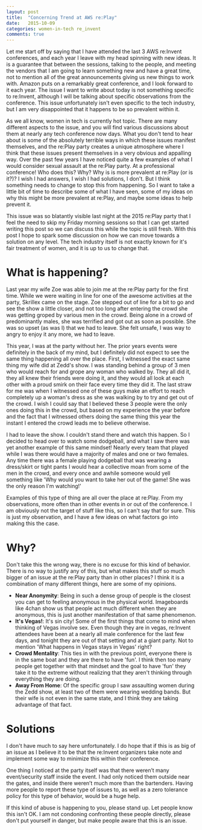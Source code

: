 ```yaml
---
layout: post
title:  "Concerning Trend at AWS re:Play"
date:   2015-10-09
categories: women-in-tech re_invent
comments: true
---
```


Let me start off by saying that I have attended the last 3 AWS re:Invent conferences, and each year I leave with my head spinning with new ideas. It is a guarantee that between the sessions, talking to the people, and meeting the vendors that I am going to learn something new and have a great time, not to mention all of the great announcements giving us new things to work with. Amazon puts on a remarkably great conference, and I look forward to it each year. The issue I want to write about today is not something specific to re:Invent, although I will be talking about specific observations from the conference. This issue unfortunately isn't even specific to the tech industry, but I am very disappointed that it happens to be so prevalent within it.

As we all know, women in tech is currently hot topic. There are many different aspects to the issue, and you will find various discussions about them at nearly any tech conference now days. What you don't tend to hear about is some of the absolutely terrible ways in which these issues manifest themselves, and the re:Play party creates a unique atmosphere where I think that these issues present themselves in a very obvious and appalling way. Over the past few years I have noticed quite a few examples of what I would consider sexual assault at the re:Play party. At a professional conference! Who does this? Why? Why is is more prevalent at re:Play (or is it?)? I wish I had answers, I wish I had solutions, I don't. But I think something needs to change to stop this from happening. So I want to take a little bit of time to describe some of what I have seen, some of my ideas on why this might be more prevalent at re:Play, and maybe some ideas to help prevent it.

This issue was so blatantly visible last night at the 2015 re:Play party that I feel the need to skip my Friday morning sessions so that I can get started writing this post so we can discuss this while the topic is still fresh. With this post I hope to spark some discussion on how we can move towards a solution on any level. The tech industry itself is not exactly known for it's fair treatment of women, and it is up to us to change that.

# What is happening?
Last year my wife Zoe was able to join me at the re:Play party for the first time. While we were waiting in line for one of the awesome activities at the party, Skrillex came on the stage. Zoe stepped out of line for a bit to go and see the show a little closer, and not too long after entering the crowd she was getting groped by various men in the crowd. Being alone in a crowd of predominantly males, she was terrified and got out as soon as possible. She was so upset (as was I) that we had to leave. She felt unsafe, I was way to angry to enjoy it any more, we had to leave.

This year, I was at the party without her. The prior years events were definitely in the back of my mind, but I definitely did not expect to see the same thing happening all over the place. First, I witnessed the exact same thing my wife did at Zedd's show. I was standing behind a group of 3 men who would reach for and grope any woman who walked by. They all did it, they all knew their friends were doing it, and they would all look at each other with a proud smirk on their face every time they did it. The last straw for me was when I witnessed one of these guys make an effort to reach completely up a woman's dress as she was walking by to try and get out of the crowd. I wish I could say that I believed these 3 people were the only ones doing this in the crowd, but based on my experience the year before and the fact that I witnessed others doing the same thing this year the instant I entered the crowd leads me to believe otherwise.

I had to leave the show. I couldn't stand there and watch this happen. So I decided to head over to watch some dodgeball, and what I saw there was yet another example of this same mindset! Nearly every team that played while I was there would have a majority of males and one or two females. Any time there was a female playing dodgeball that was wearing a dress/skirt or tight pants I would hear a collective moan from some of the men in the crowd, and every once and awhile someone would yell something like 'Why would you want to take her out of the game! She was the only reason I'm watching!'

Examples of this type of thing are all over the place at re:Play. From my observations, more often than in other events in or out of the conference. I am obviously not the target of stuff like this, so I can't say that for sure. This is just my observation, and I have a few ideas on what factors go into making this the case.

# Why?
Don't take this the wrong way, there is no excuse for this kind of behavior. There is no way to justify any of this, but what makes this stuff so much bigger of an issue at the re:Play party than in other places? I think it is a combination of many different things, here are some of my opinions.

* **Near Anonymity**: Being in such a dense group of people is the closest you can get to feeling anonymous in the physical world. Imageboards like 4chan show us that people act much different when they are anonymous, this is just another manifestation of that same phenomenon.
* **It's Vegas!**: It's sin city! Some of the first things that come to mind when thinking of Vegas involve sex. Even though they are in vegas, re:Invent attendees have been at a nearly all male conference for the last few days, and tonight they are out of that setting and at a giant party. Not to mention 'What happens in Vegas stays in Vegas' right?
* **Crowd Mentality**: This ties in with the previous point, everyone there is in the same boat and they are there to have 'fun'. I think then too many people get together with that mindset and the goal to have 'fun' they take it to the extreme without realizing that they aren't thinking through everything they are doing.
* **Away From Home**: Of the specific group I saw assaulting women during the Zedd show, at least two of them were wearing wedding bands. But their wife is not even in the same state, and I think they are taking advantage of that fact.

# Solutions
I don't have much to say here unfortunately. I do hope that if this is as big of an issue as I believe it to be that the re:Invent organizers take note and implement some way to minimize this within their conference. 

One thing I noticed at the party itself was that there weren’t many event/security staff inside the event. I had only noticed them outside near the gates, and inside there weren’t much more than the bartenders. Having more people to report these type of issues to, as well as a zero tolerance policy for this type of behavior, would be a huge help.

If this kind of abuse is happening to you, please stand up. Let people know this isn't OK. I am not condoning confronting these people directly, please don't put yourself in danger, but make people aware that this is an issue.

